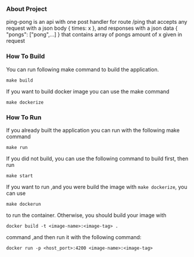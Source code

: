 ### About Project
ping-pong is an api with one post handler for route /ping
that accepts any request with a json body { times: x }, and 
responses with a json data { "pongs": ["pong",...] } that contains
array of pongs amount of x given in request

### How To Build

You can run following make command to build the application.
```shell
make build
```

If you want to build docker image you can use the make command
```shell
make dockerize
```

### How To Run
If you already built the application you can run with the following make command
```shell
make run
```
If you did not build, you can use the following command to build first, then run
```shell
make start
```

If you want to run ,and you were build the image with `make dockerize`,
you can use
```shell
make dockerun
```
to run the container. Otherwise, you should build your image with
```shell
docker build -t <image-name>:<image-tag> .
```
command ,and then run it with the following command:
```shell
docker run -p <host_port>:4200 <image-name>:<image-tag>
```
